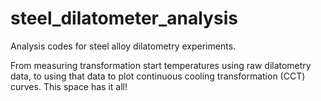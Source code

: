 # steel_dilatometer_analysis
Analysis codes for steel alloy dilatometry experiments.

From measuring transformation start temperatures using raw dilatometry data, to using that data to plot continuous cooling transformation (CCT) curves. This space has it all!
